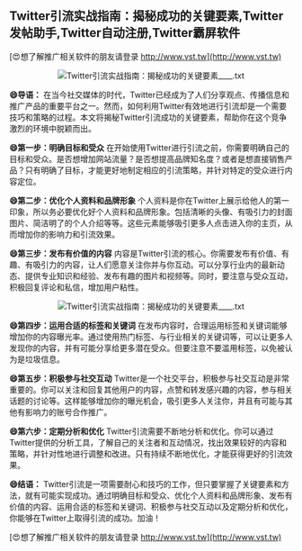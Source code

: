 ## **Twitter引流实战指南：揭秘成功的关键要素,Twitter发帖助手,Twitter自动注册,Twitter霸屏软件**

[😍想了解推广相关软件的朋友请登录 http://www.vst.tw](http://www.vst.tw)

 <center><img src="https://vst.tw/MP4/tuiguang/png/6.png" alt="Twitter引流实战指南：揭秘成功的关键要素____.txt"></center>

**😄导语：**
在当今社交媒体的时代，Twitter已经成为了人们分享观点、传播信息和推广产品的重要平台之一。然而，如何利用Twitter有效地进行引流却是一个需要技巧和策略的过程。本文将揭秘Twitter引流成功的关键要素，帮助你在这个竞争激烈的环境中脱颖而出。

**😄第一步：明确目标和受众**
在开始使用Twitter进行引流之前，你需要明确自己的目标和受众。是否想增加网站流量？是否想提高品牌知名度？或者是想直接销售产品？只有明确了目标，才能更好地制定相应的引流策略，并针对特定的受众进行内容定位。

**😄第二步：优化个人资料和品牌形象**
个人资料是你在Twitter上展示给他人的第一印象，所以务必要优化好个人资料和品牌形象。包括清晰的头像、有吸引力的封面图片、简洁明了的个人介绍等等。这些元素能够吸引更多人点击进入你的主页，从而增加你的影响力和引流效果。

**😄第三步：发布有价值的内容**
内容是Twitter引流的核心。你需要发布有价值、有趣、有吸引力的内容，让人们愿意关注你并与你互动。可以分享行业内的最新动态、提供专业知识和经验、发布有趣的图片和视频等。同时，要注意与受众互动，积极回复评论和私信，增加用户粘性。

 <center><img src="https://vst.tw/MP4/tuiguang/png/1.png" alt="Twitter引流实战指南：揭秘成功的关键要素____.txt"></center>

**😄第四步：运用合适的标签和关键词**
在发布内容时，合理运用标签和关键词能够增加你的内容曝光率。通过使用热门标签、与行业相关的关键词等，可以让更多人发现你的内容，并有可能分享给更多潜在受众。但要注意不要滥用标签，以免被认为是垃圾信息。

**😄第五步：积极参与社交互动**
Twitter是一个社交平台，积极参与社交互动是非常重要的。你可以关注和回复其他用户的内容，点赞和转发感兴趣的内容，参与相关话题的讨论等。这样能够增加你的曝光机会，吸引更多人关注你，并且有可能与其他有影响力的账号合作推广。

**😄第六步：定期分析和优化**
Twitter引流需要不断地分析和优化。你可以通过Twitter提供的分析工具，了解自己的关注者和互动情况，找出效果较好的内容和策略，并针对性地进行调整和改进。只有持续不断地优化，才能获得更好的引流效果。

**😄结语：**
Twitter引流是一项需要耐心和技巧的工作，但只要掌握了关键要素和方法，就有可能实现成功。通过明确目标和受众、优化个人资料和品牌形象、发布有价值的内容、运用合适的标签和关键词、积极参与社交互动以及定期分析和优化，你能够在Twitter上取得引流的成功。加油！

[😍想了解推广相关软件的朋友请登录 http://www.vst.tw](http://www.vst.tw)



